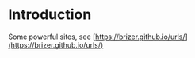 # Introduction
Some powerful sites, see [https://brizer.github.io/urls/](https://brizer.github.io/urls/)
